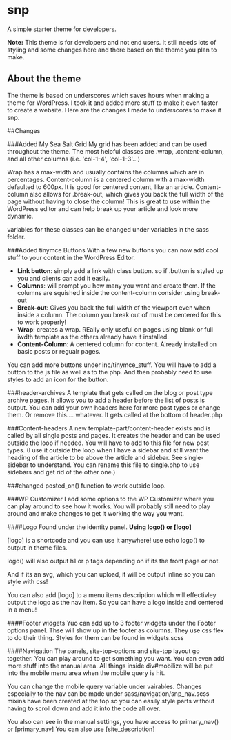 # snp
A simple starter theme for developers.

**Note:** This theme is for developers and not end users. It still needs lots of styling and some changes here and there based on the theme you plan to make.

## About the theme

The theme is based on underscores which saves hours when making a theme for WordPress. 
I took it and added more stuff to make it even faster to create a website.
Here are the changes I made to underscores to make it snp.

##Changes

###Added My Sea Salt Grid
My grid has been added and can be used throughout the theme. 
The most helpful classes are .wrap, .content-column, and all other columns (i.e. 'col-1-4', 'col-1-3'...)

Wrap has a max-width and usually contains the columns which are in percentages.
Content-column is a centered column with a max-width defaulted to 600px. It is good for centered content, like an article.
Content-column also allows for .break-out, which gives you back the full width of the page without having to close the column!
This is great to use within the WordPress editor and can help break up your article and look more dynamic.

variables for these classes can be changed under variables in the sass folder.

###Added tinymce Buttons
With a few new buttons you can now add cool stuff to your content in the WordPress Editor.
- **Link button**: simply add a link with class button. so if .button is styled up you and clients can add it easily.
- **Columns**: will prompt you how many you want and create them. If the columns are squished inside the content-column consider using break-out
- **Break-out**: Gives you back the full width of the viewport even when inside a column. The column you break out of must be centered for this to work properly!
- **Wrap**: creates a wrap. REally only useful on pages using blank or full iwdth template as the others already have it installed.
- **Content-Column**: A centered column for content. Already installed on basic posts or regualr pages.

You can add more buttons under inc/tinymce_stuff. You will have to add a button to the js file as well as to the php. And then probably need to use styles to add an icon for the button.

###header-archives
A template that gets called on the blog or post type archive pages.
It allows you to add a header before the list of posts is output.
You can add your own headers here for more post types or change them. Or remove this.... whatever. It gets called at the bottom of header.php

###Content-headers
A new template-part/content-header exists and is called by all single posts and pages.
It creates the header and can be used outside the loop if needed. 
You will have to add to this file for new post types.
(I use it outside the loop when I have a sidebar and still want the heading of the article to be above the article and sidebar. See single-sidebar to understand. You can rename this file to single.php to use sidebars and get rid of the other one.)

###changed posted_on() function to work outside loop.

###WP Customizer
I add some options to the WP Customizer where you can play around to see how it works.
You will probably still need to play around and make changes to get it working the way you want.

####Logo
Found under the identity panel. 
**Using logo() or [logo]**

[logo] is a shortcode and you can use it anywhere! 
use echo logo() to output in theme files.

logo() will also output h1 or p tags depending on if its the front page or not.

And if its an svg, which you can upload, it will be output inline so you can style with css!

You can also add [logo] to a menu items description which will effectivley output the logo as the nav item. So you can have a logo inside and centered in a menu!


####Footer widgets
Yuo can add up to 3 footer widgets under the Footer options panel.
Thse will show up in the footer as columns. They use css flex to do their thing. Styles for them can be found in widgets.scss

####Navigation
The panels, site-top-options and site-top layout go together.
You can play around to get something you want. You can even add more stuff into the manual area.
All things inside div#mobilize will be put into the mobile menu area when the mobile query is hit.

You can change the mobile query variable under vairables.
Changes especially to the nav can be made under sass/navigation/snp_nav.scss
mixins have been created at the top so you can easily style parts without having to scroll down and add it into the code all over.

You also can see in the manual settings, you have access to primary_nav() or [primary_nav]
You can also use [site_description]


